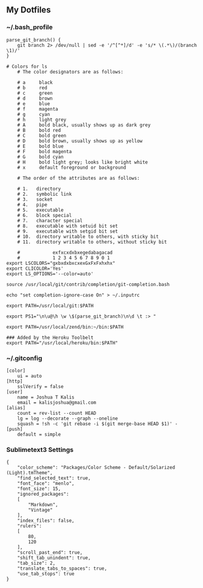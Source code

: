 ## My Dotfiles

### ~/.bash_profile

    parse_git_branch() {
        git branch 2> /dev/null | sed -e '/^[^*]/d' -e 's/* \(.*\)/(branch \1)/'
    }

    # Colors for ls
        # The color designators are as follows:

        # a     black
        # b     red
        # c     green
        # d     brown
        # e     blue
        # f     magenta
        # g     cyan
        # h     light grey
        # A     bold black, usually shows up as dark grey
        # B     bold red
        # C     bold green
        # D     bold brown, usually shows up as yellow
        # E     bold blue
        # F     bold magenta
        # G     bold cyan
        # H     bold light grey; looks like bright white
        # x     default foreground or background

        # The order of the attributes are as follows:

        # 1.   directory
        # 2.   symbolic link
        # 3.   socket
        # 4.   pipe
        # 5.   executable
        # 6.   block special
        # 7.   character special
        # 8.   executable with setuid bit set
        # 9.   executable with setgid bit set
        # 10.  directory writable to others, with sticky bit
        # 11.  directory writable to others, without sticky bit

        #            exfxcxdxbxegedabagacad
        #            1 2 3 4 5 6 7 8 9 0 1
    export LSCOLORS="gxbxdxbxcxexGxFxFxhxhx"
    export CLICOLOR='Yes'
    export LS_OPTIONS='--color=auto'

    source /usr/local/git/contrib/completion/git-completion.bash

    echo "set completion-ignore-case On" > ~/.inputrc

    export PATH=/usr/local/git:$PATH

    export PS1="\n\u@\h \w \$(parse_git_branch)\n\d \t :> "

    export PATH=/usr/local/zend/bin:~/bin:$PATH

    ### Added by the Heroku Toolbelt
    export PATH="/usr/local/heroku/bin:$PATH"

### ~/.gitconfig

    [color]
        ui = auto
    [http]
        sslVerify = false
    [user]
        name = Joshua T Kalis
        email = kalisjoshua@gmail.com
    [alias]
        count = rev-list --count HEAD
        lg = log --decorate --graph --oneline
        squash = !sh -c 'git rebase -i $(git merge-base HEAD $1)' -
    [push]
        default = simple

### Sublimetext3 Settings

    {
        "color_scheme": "Packages/Color Scheme - Default/Solarized (Light).tmTheme",
        "find_selected_text": true,
        "font_face": "menlo",
        "font_size": 15,
        "ignored_packages":
        [
            "Markdown",
            "Vintage"
        ],
        "index_files": false,
        "rulers":
        [
            80,
            120
        ],
        "scroll_past_end": true,
        "shift_tab_unindent": true,
        "tab_size": 2,
        "translate_tabs_to_spaces": true,
        "use_tab_stops": true
    }
